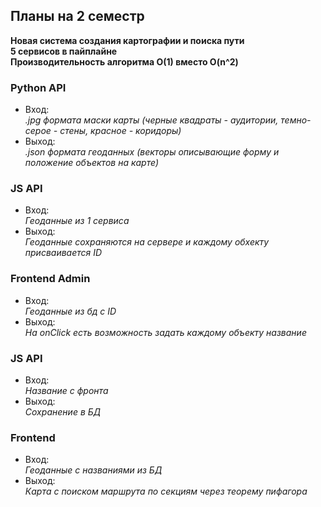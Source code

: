 ## Планы на 2 семестр

**Новая система создания картографии и поиска пути
</br>
5 сервисов в пайплайне
</br>
Производительность алгоритма O(1) вместо O(n^2)**

### Python API
- Вход: <br/>
*.jpg формата маски карты 
(черные квадраты - аудитории, темно-серое - стены, красное - коридоры)*
- Выход:<br/>
*.json формата геоданных
(векторы описывающие форму и положение объектов на карте)*
### JS API
- Вход: <br/>
*Геоданные из 1 сервиса*
- Выход: <br/>
*Геоданные сохраняются на сервере и каждому обхекту присваивается ID*
### Frontend Admin
- Вход: <br/>
*Геоданные из бд с ID*
- Выход: <br/>
*На onClick есть возможность задать каждому объекту название*
### JS API
- Вход: <br/>
*Название с фронта*
- Выход: <br/>
*Сохранение в БД*
### Frontend
- Вход: <br/>
*Геоданные с названиями из БД*
- Выход: <br/>
*Карта с поиском маршрута по секциям через теорему пифагора*
